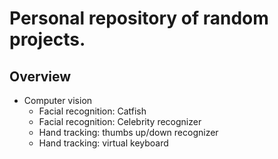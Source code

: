 # Personal repository of random projects.

## Overview
- Computer vision
    - Facial recognition: Catfish
    - Facial recognition: Celebrity recognizer
    - Hand tracking: thumbs up/down recognizer
    - Hand tracking: virtual keyboard